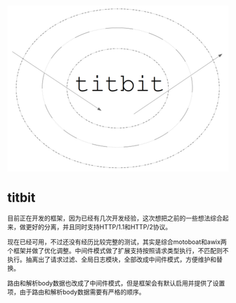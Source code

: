 
![ ](images/titbit.png)

# titbit

目前正在开发的框架，因为已经有几次开发经验，这次想把之前的一些想法综合起来，做更好的分离，并且同时支持HTTP/1.1和HTTP/2协议。

现在已经可用，不过还没有经历比较完整的测试，其实是综合motoboat和awix两个框架并做了优化调整。中间件模式做了扩展支持按照请求类型执行，不匹配则不执行。抽离出了请求过滤、全局日志模块，全部改成中间件模式，方便维护和替换。

路由和解析body数据也改成了中间件模式，但是框架会有默认启用并提供了设置项，由于路由和解析body数据需要有严格的顺序。


